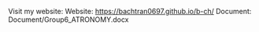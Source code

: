 Visit my website:
Website: https://bachtran0697.github.io/b-ch/
Document: Document/Group6_ATRONOMY.docx
